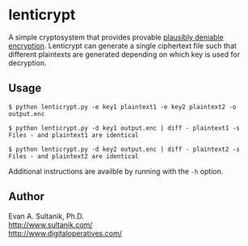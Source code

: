 lenticrypt
==========

A simple cryptosystem that provides provable [plausibly deniable encryption](http://en.wikipedia.org/wiki/Deniable_encryption).  Lenticrypt can generate a single ciphertext file such that different plaintexts are generated depending on which key is used for decryption.

## Usage

```shell
$ python lenticrypt.py -e key1 plaintext1 -e key2 plaintext2 -o output.enc

$ python lenticrypt.py -d key1 output.enc | diff - plaintext1 -s
Files - and plaintext1 are identical

$ python lenticrypt.py -d key2 output.enc | diff - plaintext2 -s
Files - and plaintext2 are identical
```

Additional instructions are availble by running with the `-h` option.

## Author

Evan A. Sultanik, Ph.D.<br />
http://www.sultanik.com/<br />
http://www.digitaloperatives.com/
